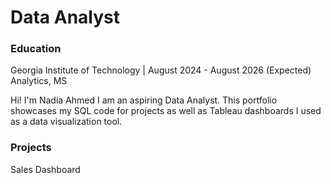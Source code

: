 # Data Analyst

### Education
Georgia Institute of Technology | August 2024 - August 2026 (Expected)
Analytics, MS 


Hi! I'm Nadia Ahmed
I am an aspiring Data Analyst. This portfolio showcases my SQL code for projects as well as Tableau dashboards I used as a data visualization tool. 

### Projects
Sales Dashboard
